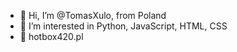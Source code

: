 - 👋 Hi, I’m @TomasXulo, from Poland
- 👀 I’m interested in Python, JavaScript, HTML, CSS
- 🌱 hotbox420.pl

<!---
TomasXulo/TomasXulo is a ✨ special ✨ repository because its `README.md` (this file) appears on your GitHub profile.
You can click the Preview link to take a look at your changes.
--->
